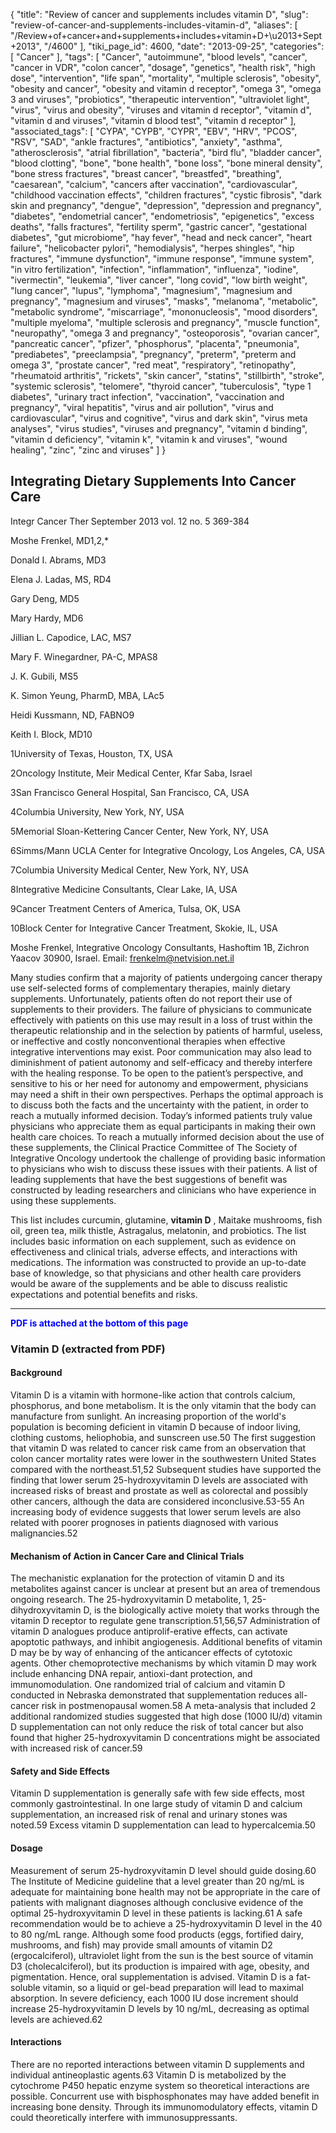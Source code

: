 {
    "title": "Review of cancer and supplements includes vitamin D",
    "slug": "review-of-cancer-and-supplements-includes-vitamin-d",
    "aliases": [
        "/Review+of+cancer+and+supplements+includes+vitamin+D+\u2013+Sept+2013",
        "/4600"
    ],
    "tiki_page_id": 4600,
    "date": "2013-09-25",
    "categories": [
        "Cancer"
    ],
    "tags": [
        "Cancer",
        "autoimmune",
        "blood levels",
        "cancer",
        "cancer in VDR",
        "colon cancer",
        "dosage",
        "genetics",
        "health risk",
        "high dose",
        "intervention",
        "life span",
        "mortality",
        "multiple sclerosis",
        "obesity",
        "obesity and cancer",
        "obesity and vitamin d receptor",
        "omega 3",
        "omega 3 and viruses",
        "probiotics",
        "therapeutic intervention",
        "ultraviolet light",
        "virus",
        "virus and obesity",
        "viruses and vitamin d receptor",
        "vitamin d",
        "vitamin d and viruses",
        "vitamin d blood test",
        "vitamin d receptor"
    ],
    "associated_tags": [
        "CYPA",
        "CYPB",
        "CYPR",
        "EBV",
        "HRV",
        "PCOS",
        "RSV",
        "SAD",
        "ankle fractures",
        "antibiotics",
        "anxiety",
        "asthma",
        "atherosclerosis",
        "atrial fibrillation",
        "bacteria",
        "bird flu",
        "bladder cancer",
        "blood clotting",
        "bone",
        "bone health",
        "bone loss",
        "bone mineral density",
        "bone stress fractures",
        "breast cancer",
        "breastfed",
        "breathing",
        "caesarean",
        "calcium",
        "cancers after vaccination",
        "cardiovascular",
        "childhood vaccination effects",
        "children fractures",
        "cystic fibrosis",
        "dark skin and pregnancy",
        "dengue",
        "depression",
        "depression and pregnancy",
        "diabetes",
        "endometrial cancer",
        "endometriosis",
        "epigenetics",
        "excess deaths",
        "falls fractures",
        "fertility sperm",
        "gastric cancer",
        "gestational diabetes",
        "gut microbiome",
        "hay fever",
        "head and neck cancer",
        "heart failure",
        "helicobacter pylori",
        "hemodialysis",
        "herpes shingles",
        "hip fractures",
        "immune dysfunction",
        "immune response",
        "immune system",
        "in vitro fertilization",
        "infection",
        "inflammation",
        "influenza",
        "iodine",
        "ivermectin",
        "leukemia",
        "liver cancer",
        "long covid",
        "low birth weight",
        "lung cancer",
        "lupus",
        "lymphoma",
        "magnesium",
        "magnesium and pregnancy",
        "magnesium and viruses",
        "masks",
        "melanoma",
        "metabolic",
        "metabolic syndrome",
        "miscarriage",
        "mononucleosis",
        "mood disorders",
        "multiple myeloma",
        "multiple sclerosis and pregnancy",
        "muscle function",
        "neuropathy",
        "omega 3 and pregnancy",
        "osteoporosis",
        "ovarian cancer",
        "pancreatic cancer",
        "pfizer",
        "phosphorus",
        "placenta",
        "pneumonia",
        "prediabetes",
        "preeclampsia",
        "pregnancy",
        "preterm",
        "preterm and omega 3",
        "prostate cancer",
        "red meat",
        "respiratory",
        "retinopathy",
        "rheumatoid arthritis",
        "rickets",
        "skin cancer",
        "statins",
        "stillbirth",
        "stroke",
        "systemic sclerosis",
        "telomere",
        "thyroid cancer",
        "tuberculosis",
        "type 1 diabetes",
        "urinary tract infection",
        "vaccination",
        "vaccination and pregnancy",
        "viral hepatitis",
        "virus and air pollution",
        "virus and cardiovascular",
        "virus and cognitive",
        "virus and dark skin",
        "virus meta analyses",
        "virus studies",
        "viruses and pregnancy",
        "vitamin d binding",
        "vitamin d deficiency",
        "vitamin k",
        "vitamin k and viruses",
        "wound healing",
        "zinc",
        "zinc and viruses"
    ]
}


## Integrating Dietary Supplements Into Cancer Care

Integr Cancer Ther September 2013 vol. 12 no. 5 369-384

Moshe Frenkel, MD1,2,*

Donald I. Abrams, MD3

Elena J. Ladas, MS, RD4

Gary Deng, MD5

Mary Hardy, MD6

Jillian L. Capodice, LAC, MS7

Mary F. Winegardner, PA-C, MPAS8

J. K. Gubili, MS5

K. Simon Yeung, PharmD, MBA, LAc5

Heidi Kussmann, ND, FABNO9

Keith I. Block, MD10

1University of Texas, Houston, TX, USA

2Oncology Institute, Meir Medical Center, Kfar Saba, Israel

3San Francisco General Hospital, San Francisco, CA, USA

4Columbia University, New York, NY, USA

5Memorial Sloan-Kettering Cancer Center, New York, NY, USA

6Simms/Mann UCLA Center for Integrative Oncology, Los Angeles, CA, USA

7Columbia University Medical Center, New York, NY, USA

8Integrative Medicine Consultants, Clear Lake, IA, USA

9Cancer Treatment Centers of America, Tulsa, OK, USA

10Block Center for Integrative Cancer Treatment, Skokie, IL, USA

Moshe Frenkel, Integrative Oncology Consultants, Hashoftim 1B, Zichron Yaacov 30900, Israel. Email: frenkelm@netvision.net.il

Many studies confirm that a majority of patients undergoing cancer therapy use self-selected forms of complementary therapies, mainly dietary supplements. Unfortunately, patients often do not report their use of supplements to their providers. The failure of physicians to communicate effectively with patients on this use may result in a loss of trust within the therapeutic relationship and in the selection by patients of harmful, useless, or ineffective and costly nonconventional therapies when effective integrative interventions may exist. Poor communication may also lead to diminishment of patient autonomy and self-efficacy and thereby interfere with the healing response. To be open to the patient’s perspective, and sensitive to his or her need for autonomy and empowerment, physicians may need a shift in their own perspectives. Perhaps the optimal approach is to discuss both the facts and the uncertainty with the patient, in order to reach a mutually informed decision. Today’s informed patients truly value physicians who appreciate them as equal participants in making their own health care choices. To reach a mutually informed decision about the use of these supplements, the Clinical Practice Committee of The Society of Integrative Oncology undertook the challenge of providing basic information to physicians who wish to discuss these issues with their patients. A list of leading supplements that have the best suggestions of benefit was constructed by leading researchers and clinicians who have experience in using these supplements. 

This list includes curcumin, glutamine,  **vitamin D** , Maitake mushrooms, fish oil, green tea, milk thistle, Astragalus, melatonin, and probiotics. The list includes basic information on each supplement, such as evidence on effectiveness and clinical trials, adverse effects, and interactions with medications. The information was constructed to provide an up-to-date base of knowledge, so that physicians and other health care providers would be aware of the supplements and be able to discuss realistic expectations and potential benefits and risks.

---

 **<span style="color:#00F;">PDF is attached at the bottom of this page</span>** 

### Vitamin D (extracted from PDF)

#### Background

Vitamin D is a vitamin with hormone-like action that controls calcium, phosphorus, and bone metabolism. It is the only vitamin that the body can manufacture from sunlight. An increasing proportion of the world's population is becoming deficient in vitamin D because of indoor living, clothing customs, heliophobia, and sunscreen use.50 The first suggestion that vitamin D was related to cancer risk came from an observation that colon cancer mortality rates were lower in the southwestern United States compared with the northeast.51,52 Subsequent studies have supported the finding that lower serum 25-hydroxyvitamin D levels are associated with increased risks of breast and prostate as well as colorectal and possibly other cancers, although the data are considered inconclusive.53-55 An increasing body of evidence suggests that lower serum levels are also related with poorer prognoses in patients diagnosed with various malignancies.52

#### Mechanism of Action in Cancer Care and Clinical Trials

The mechanistic explanation for the protection of vitamin D and its metabolites against cancer is unclear at present but an area of tremendous ongoing research. The 25-hydroxyvitamin D metabolite, 1, 25-dihydroxyvitamin D, is the biologically active moiety that works through the vitamin D receptor to regulate gene transcription.51,56,57 Administration of vitamin D analogues produce antiprolif-erative effects, can activate apoptotic pathways, and inhibit angiogenesis. Additional benefits of vitamin D may be by way of enhancing of the anticancer effects of cytotoxic agents. Other chemoprotective mechanisms by which vitamin D may work include enhancing DNA repair, antioxi-dant protection, and immunomodulation. One randomized trial of calcium and vitamin D conducted in Nebraska demonstrated that supplementation reduces all-cancer risk in postmenopausal women.58 A meta-analysis that included 2 additional randomized studies suggested that high dose (1000 IU/d) vitamin D supplementation can not only reduce the risk of total cancer but also found that higher 25-hydroxyvitamin D concentrations might be associated with increased risk of cancer.59

#### Safety and Side Effects

Vitamin D supplementation is generally safe with few side effects, most commonly gastrointestinal. In one large study of vitamin D and calcium supplementation, an increased risk of renal and urinary stones was noted.59 Excess vitamin D supplementation can lead to hypercalcemia.50

#### Dosage

Measurement of serum 25-hydroxyvitamin D level should guide dosing.60 The Institute of Medicine guideline that a level greater than 20 ng/mL is adequate for maintaining bone health may not be appropriate in the care of patients with malignant diagnoses although conclusive evidence of the optimal 25-hydroxyvitamin D level in these patients is lacking.61 A safe recommendation would be to achieve a 25-hydroxyvitamin D level in the 40 to 80 ng/mL range. Although some food products (eggs, fortified dairy, mushrooms, and fish) may provide small amounts of vitamin D2 (ergocalciferol), ultraviolet light from the sun is the best source of vitamin D3 (cholecalciferol), but its production is impaired with age, obesity, and pigmentation. Hence, oral supplementation is advised. Vitamin D is a fat-soluble vitamin, so a liquid or gel-bead preparation will lead to maximal absorption. In severe deficiency, each 1000 IU dose increment should increase 25-hydroxyvitamin D levels by 10 ng/mL, decreasing as optimal levels are achieved.62

#### Interactions

There are no reported interactions between vitamin D supplements and individual antineoplastic agents.63 Vitamin D is metabolized by the cytochrome P450 hepatic enzyme system so theoretical interactions are possible. Concurrent use with bisphosphonates may have added benefit in increasing bone density. Through its immunomodulatory effects, vitamin D could theoretically interfere with immunosuppressants.